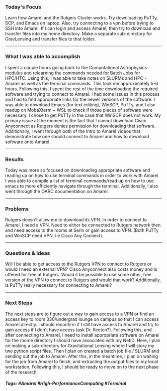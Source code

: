 ### Today's Focus

Learn how Amarel and the Rutgers Cluster works. Try downloading PuTTy, SCP, and Emacs on laptop. Also, try connecting to a vpn before trying to SSH into Amarel. If I can login and access Amarel, then try to download and transfer files into my home directory. Make a separate sub-directory for GravLensing and transfer files to that folder. 
***
### What I was able to accomplish

I spent a couple hours going back to the Computational Astrophysics modules and relearning the commands needed for Batch Jobs for HPC/HTC. Using this, I was able to take notes on SLURMs and HPC + Amarel as well as the terminal commands. This took me approximately 5-6 hours. Following this, I spent the rest of the time downloading the required software and trying to connect to Amarel. I had some issues in this process and had to find appropriate links for the newer versions of the software. I was able to download Emacs (for text editing), WinSCP, PuTTy, and I also readup on MobaXterm + WSL to check if those pieces of software were necessary. I chose to get PuTTy in the case that WinSCP does not work. My primary issue at the moment is the fact that I cannot download Cisco Anyconnect as Rutgers denies permission for downloading that software. Additionally, I went through both of the Intro to Amarel videos that demonstrate how one should connect to Amarel and how to download software onto Amarel. 
***
### Results

Today was more so focused on downloading appropriate software and reading up on how to use terminal commands in order to work with Amarel. I was able to compile a list of terminal commands/read up on how to use emacs to more efficiently navigate through the terminal. Additionally, I also went through the OARC documentation on Amarel. 
***
### Problems

Rutgers doesn't allow me to download its VPN. In order to connect to Amarel, I need a VPN. Need to either be connected to Rutgers network then and need access to the rooms at Serin or gain access to VPN. (Both PuTTy and WinSCP need VPN, i.e Cisco Any Connect).
***
### Questions & Ideas

Will I be able to get access to the Rutgers VPN to connect to Rutgers or would I need an external VPN? Cisco Anyconnect also costs money and is offered for free at Rutgers. Would it be possible to use some other, free version of the VPN to connect to Rutgers and would that work? Additionally, is PuTTy really necessary for connecting to Amarel?
***
### Next Steps

The next steps are to figure out a way to gain access to a VPN or find an access key to room 330/undergrad lounge on campus so that I can access Amarel directly. I should reconfirm if I still have access to Amarel and try to gain access if I don't have access (ask Dr. Keeton?). Following this, and after connecting to Amarel, I need to install appropriate software on Amarel for the /home directory I should have associated with my NetID. Here, I plan on making a sub-directory for Gravitational Lensing where I will story my two python script files. Then I plan on created a batch job file / SLURM and sending out the job to Amarel. After this, in the meantime, I plan on waiting for the job from Amarel to finish, and extracting the output files to my local workstation. Following this, I should be ready to move on to the next phase of the research. 

##### Tags: #Amarel #High-PerformanceComputing #Terminal 